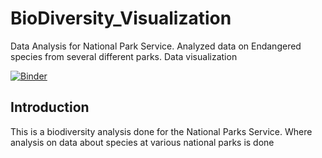 # BioDiversity_Visualization
Data Analysis for National Park Service. Analyzed data on Endangered species from several different parks. Data visualization

[![Binder](http://mybinder.org/badge_logo.svg)](https://mybinder.org/v2/gh/Gonnuru/BioDiversity_Visualization/3d355ba2dbc36d8d682eaf7af3aba3e1feb3c8be)


## Introduction
This is a biodiversity analysis done for the National Parks Service. Where analysis on data about species at various national parks is done
